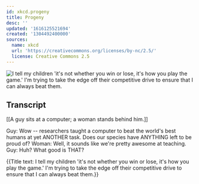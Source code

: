 ```yaml
---
id: xkcd.progeny
title: Progeny
desc: ''
updated: '1616125521694'
created: '1304492400000'
sources:
  name: xkcd
  url: 'https://creativecommons.org/licenses/by-nc/2.5/'
  license: Creative Commons 2.5
---
```

![I tell my children 'it's not whether you win or lose, it's how you play the game.' I'm trying to take the edge off their competitive drive to ensure that I can always beat them.](https://imgs.xkcd.com/comics/progeny.png)

## Transcript
[[A guy sits at a computer; a woman stands behind him.]]

Guy: Wow -- researchers taught a computer to beat the world's best humans at yet ANOTHER task. Does our species have ANYTHING left to be proud of?
Woman: Well, it sounds like we're pretty awesome at teaching.
Guy: Huh? What good is THAT?

{{Title text: I tell my children 'it's not whether you win or lose, it's how you play the game.' I'm trying to take the edge off their competitive drive to ensure that I can always beat them.}}
